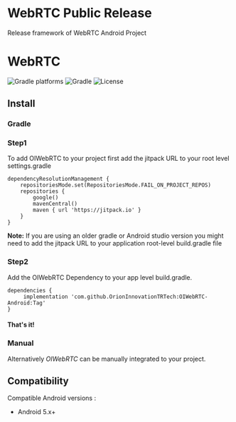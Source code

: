# WebRTC Public Release
Release framework of WebRTC Android Project


# WebRTC

<p>
    <img alt="Gradle platforms" src="https://img.shields.io/badge/Android-3DDC84?style=for-the-badge&logo=android&logoColor=white">
    <img alt="Gradle" src="https://img.shields.io/jitpack/v/github/OrionInnovationTRTech/OIWebRTC-Android?color=green&label=Gradle&logo=gradle&style=for-the-badge">
    <img alt="License" src="https://img.shields.io/github/license/OrionInnovationTRTech/OIWebRTC-Android?style=for-the-badge">
</p>

## Install

### Gradle

### Step1

To add OIWebRTC to your project first add the jitpack URL to your root level settings.gradle

```
dependencyResolutionManagement {
    repositoriesMode.set(RepositoriesMode.FAIL_ON_PROJECT_REPOS)
    repositories {
        google()
        mavenCentral()
        maven { url 'https://jitpack.io' }
    }
}

```
**Note:** If you are using an older gradle or Android studio version you might need to add the jitpack URL to your application root-level build.gradle file


### Step2

Add the OIWebRTC Dependency to your app level build.gradle.

```
dependencies {
	 implementation 'com.github.OrionInnovationTRTech:OIWebRTC-Android:Tag'
}
```

#### That's it!

### Manual

Alternatively *OIWebRTC* can be manually integrated to your project.

## Compatibility

Compatible Android versions :

* Android 5.x+

